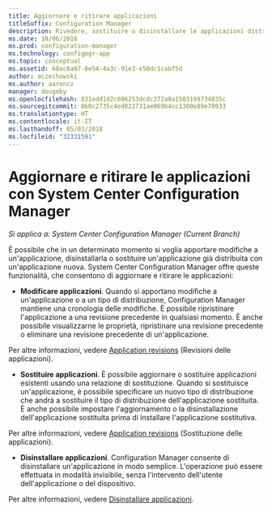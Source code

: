 ```yaml
---
title: Aggiornare e ritirare applicazioni
titleSuffix: Configuration Manager
description: Rivedere, sostituire o disinstallare le applicazioni distribuite tramite System Center Configuration Manager.
ms.date: 10/06/2016
ms.prod: configuration-manager
ms.technology: configmgr-app
ms.topic: conceptual
ms.assetid: 68ac8a07-8e54-4a3c-91e3-e50dc1cabf5d
author: aczechowski
ms.author: aaroncz
manager: dougeby
ms.openlocfilehash: 831edd1d2c606253dcdc372a0a1503199734835c
ms.sourcegitcommit: 0b0c2735c4ed822731ae069b4cc1380e89e78933
ms.translationtype: HT
ms.contentlocale: it-IT
ms.lasthandoff: 05/03/2018
ms.locfileid: "32331591"
---
```

# <a name="update-and-retire-applications-with-system-center-configuration-manager"></a>Aggiornare e ritirare le applicazioni con System Center Configuration Manager

*Si applica a: System Center Configuration Manager (Current Branch)*


È possibile che in un determinato momento si voglia apportare modifiche a un'applicazione, disinstallarla o sostituire un'applicazione già distribuita con un'applicazione nuova. System Center Configuration Manager offre queste funzionalità, che consentono di aggiornare e ritirare le applicazioni:  

-   **Modificare applicazioni**. Quando si apportano modifiche a un'applicazione o a un tipo di distribuzione, Configuration Manager mantiene una cronologia delle modifiche. È possibile ripristinare l'applicazione a una revisione precedente in qualsiasi momento. È anche possibile visualizzarne le proprietà, ripristinare una revisione precedente o eliminare una revisione precedente di un'applicazione.  

  Per altre informazioni, vedere [Application revisions](revise-and-supersede-applications.md#application-revisions) (Revisioni delle applicazioni).  

-   **Sostituire applicazioni**. È possibile aggiornare o sostituire applicazioni esistenti usando una relazione di sostituzione. Quando si sostituisce un'applicazione, è possibile specificare un nuovo tipo di distribuzione che andrà a sostituire il tipo di distribuzione dell'applicazione sostituita. È anche possibile impostare l'aggiornamento o la disinstallazione dell'applicazione sostituita prima di installare l'applicazione sostitutiva.  

  Per altre informazioni, vedere [Application revisions](revise-and-supersede-applications.md#application-supersedence) (Sostituzione delle applicazioni).  

-   **Disinstallare applicazioni**. Configuration Manager consente di disinstallare un'applicazione in modo semplice. L'operazione può essere effettuata in modalità invisibile, senza l'intervento dell'utente dell'applicazione o del dispositivo.  

  Per altre informazioni, vedere [Disinstallare applicazioni](uninstall-applications.md).  
